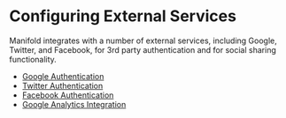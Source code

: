 # Configuring External Services

Manifold integrates with a number of external services, including Google, Twitter, and Facebook, for 3rd party authentication and for social sharing functionality.

* [Google Authentication](/developers/integrations/google.md)
* [Twitter Authentication](/developers/integrations/twitter.md)
* [Facebook Authentication](/developers/integrations/facebook.md)
* [Google Analytics Integration ](/developers/integrations/google-analytics.md)



